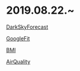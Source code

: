 # 2019.08.22.~

[DarkSkyForecast](https://github.com/jclarke0000/MMM-DarkSkyForecast)

[GoogleFit](https://github.com/amcolash/MMM-GoogleFit)

[BMI](https://github.com/mykle1/MMM-BMI)

[AirQuality](https://github.com/CFenner/MMM-AirQuality)
